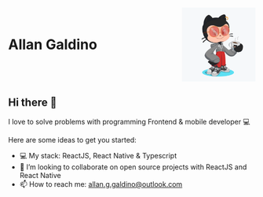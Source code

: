   <h1 style="display: flex; justify-content: space-between; align-items: center;" >Allan Galdino
  <img src="https://github.com/GaldinoAllan/GaldinoAllan/blob/master/.github/octocat.png" alt="Octocat Allan" height="150"/>
  </h1>

## Hi there 👋

I love to solve problems with programming
Frontend & mobile developer :computer:

Here are some ideas to get you started:

- 💻 My stack: ReactJS, React Native & Typescript
- 👯 I’m looking to collaborate on open source projects with ReactJS and React Native
- 📫 How to reach me: allan.g.galdino@outlook.com
